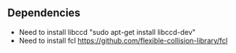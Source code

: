 ## Dependencies
- Need to install libccd "sudo apt-get install libccd-dev"
- Need to install fcl https://github.com/flexible-collision-library/fcl
